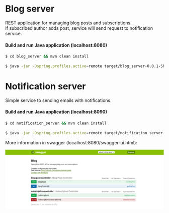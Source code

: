 # Blog server
REST application for managing blog posts and subscriptions. <br/>
If subscribed author adds post, service will send request to notification service. 

#### Build and run Java application (localhost:8080)

```sh
$ cd blog_server && mvn clean install
```
```sh
$ java -jar -Dspring.profiles.active=remote target/blog_server-0.0.1-SNAPSHOT.jar
```

# Notification server
Simple service to sending emails with notifications. <br/>

#### Build and run Java application (localhost:8090)

```sh
$ cd notification_server && mvn clean install
```
```sh
$ java -jar -Dspring.profiles.active=remote target/notification_server-0.0.1-SNAPSHOT.jar
```


More information in swagger (localhost:8080/swagger-ui.html):

![swagger](img/swagger.png)